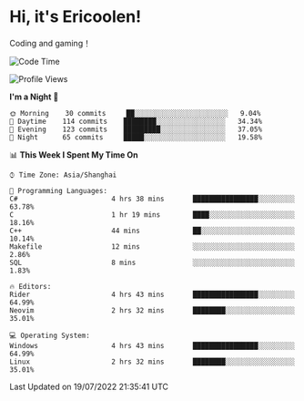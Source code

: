 # Hi, it's Ericoolen!
Coding and gaming！

<!--START_SECTION:waka-->
![Code Time](http://img.shields.io/badge/Code%20Time-336%20hrs%2012%20mins-blue)

![Profile Views](http://img.shields.io/badge/Profile%20Views-3-blue)

**I'm a Night 🦉** 

```text
🌞 Morning    30 commits     ██░░░░░░░░░░░░░░░░░░░░░░░   9.04% 
🌆 Daytime    114 commits    ████████░░░░░░░░░░░░░░░░░   34.34% 
🌃 Evening    123 commits    █████████░░░░░░░░░░░░░░░░   37.05% 
🌙 Night      65 commits     █████░░░░░░░░░░░░░░░░░░░░   19.58%

```


📊 **This Week I Spent My Time On** 

```text
⌚︎ Time Zone: Asia/Shanghai

💬 Programming Languages: 
C#                       4 hrs 38 mins       ████████████████░░░░░░░░░   63.78% 
C                        1 hr 19 mins        ████░░░░░░░░░░░░░░░░░░░░░   18.16% 
C++                      44 mins             ██░░░░░░░░░░░░░░░░░░░░░░░   10.14% 
Makefile                 12 mins             ░░░░░░░░░░░░░░░░░░░░░░░░░   2.86% 
SQL                      8 mins              ░░░░░░░░░░░░░░░░░░░░░░░░░   1.83%

🔥 Editors: 
Rider                    4 hrs 43 mins       ████████████████░░░░░░░░░   64.99% 
Neovim                   2 hrs 32 mins       ████████░░░░░░░░░░░░░░░░░   35.01%

💻 Operating System: 
Windows                  4 hrs 43 mins       ████████████████░░░░░░░░░   64.99% 
Linux                    2 hrs 32 mins       ████████░░░░░░░░░░░░░░░░░   35.01%

```


 Last Updated on 19/07/2022 21:35:41 UTC
<!--END_SECTION:waka-->

